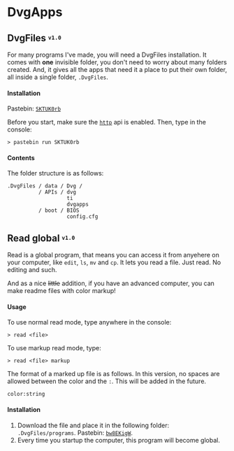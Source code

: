 # DvgApps

## DvgFiles <sup><sub>`v1.0`</sub></sup>
For many programs I've made, you will need a DvgFiles installation. It comes with **one** invisible folder, you don't need to worry about many folders created. And, it gives all the apps that need it a place to put their own folder, all inside a single folder, `.DvgFiles`.

#### Installation
Pastebin: [`SKTUK0rb`](http://pastebin.com/SKTUK0rb)

Before you start, make sure the [`http`](http://www.computercraft.info/wiki/HTTP_(API)) api is enabled.
Then, type in the console:

    > pastebin run SKTUK0rb

#### Contents
The folder structure is as follows:

```
.DvgFiles / data / Dvg /
          / APIs / dvg
                   ti
                   dvgapps
          / boot / BIOS
                   config.cfg
```


## Read global <sup><sub>`v1.0`</sub></sup>
Read is a global program, that means you can access it from anyehere on your computer, like `edit`, `ls`, `mv` and `cp`.
It lets you read a file. Just read. No editing and such.

And as a nice ~~little~~ addition, if you have an advanced computer, you can make readme files with color markup!

#### Usage
To use normal read mode, type anywhere in the console:

    > read <file>

To use markup read mode, type:

    > read <file> markup

The format of a marked up file is as follows. In this version, no spaces are allowed between the color and the `:`. This will be added in the future.

    color:string

#### Installation
1. Download the file and place it in the following folder: `.DvgFiles/programs`. Pastebin: [`bw8EKigW`](http://pastebin.com/bw8EKigW).
2. Every time you startup the computer, this program will become global.
